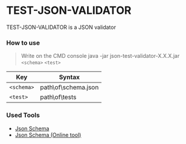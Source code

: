 # TEST-JSON-VALIDATOR

TEST-JSON-VALIDATOR is a JSON validator

### How to use

> Write on the CMD console 
> java -jar json-test-validator-X.X.X.jar ```<schema>``` ```<test>```

| Key | Syntax |
| ------ | ------ |
| ```<schema>``` | path\of\schema.json |
| ```<test>``` | path\of\tests |

### Used Tools

- [Json Schema](https://json-schema.org)
- [Json Schema (Online tool)](https://jsonschema.net)

